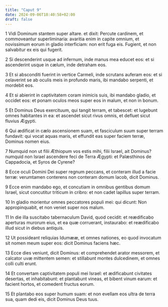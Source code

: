 ```yaml
---
title: "Caput 9"
date: 2024-09-06T18:40:58+02:00
draft: false
---
```




1 Vidi Dominum stantem super altare. et dixit: Percute cardinem, et commoveantur superliminaria: avaritia enim in capite omnium, et novissimum eorum in gladio interficiam: non erit fuga eis. Fugient, et non salvabitur ex eis qui fugerit.

2 Si descenderint usque ad infernum, inde manus mea educet eos: et si ascenderint usque in cælum, inde detraham eos.

3 Et si absconditi fuerint in vertice Carmeli, inde scrutans auferam eos: et si celaverint se ab oculis meis in profundo maris, ibi mandabo serpenti, et mordebit eos.

4 Et si abierint in captivitatem coram inimicis suis, ibi mandabo gladio, et occidet eos: et ponam oculos meos super eos in malum, et non in bonum.

5 Et Dominus Deus exercituum, qui tangit terram, et tabescet: et lugebunt omnes habitantes in ea: et ascendet sicut rivus omnis, et defluet sicut fluvius Ægypti.

6 Qui ædificat in cælo ascensionem suam, et fasciculum suum super terram fundavit: qui vocat aquas maris, et effundit eas super faciem terræ, Dominus nomen eius.

7 Numquid non ut filii Æthiopum vos estis mihi, filii Israel, ait Dominus? numquid non Israel ascendere feci de Terra Ægypti: et Palæsthinos de Cappadocia, et Syros de Cyrene?

8 Ecce oculi Domini Dei super regnum peccans, et conteram illud a facie terræ: verumtamen conterens non conteram domum Iacob, dicit Dominus.

9 Ecce enim mandabo ego, et concutiam in omnibus gentibus domum Israel, sicut concutitur triticum in cribro: et non cadet lapillus super terram.

10 In gladio morientur omnes peccatores populi mei: qui dicunt: Non appropinquabit, et non veniet super nos malum.

11 In die illa suscitabo tabernaculum David, quod cecidit: et reædificabo aperturas murorum eius, et ea quæ corruerant, instaurabo: et reædificabo illud sicut in diebus antiquis.

12 Ut possideant reliquias Idumææ, et omnes nationes, eo quod invocatum sit nomen meum super eos: dicit Dominus faciens hæc.

13 Ecce dies veniunt, dicit Dominus: et comprehendet arator messorem, et calcator uvæ mittentem semen: et stillabunt montes dulcedinem, et omnes colli culti erunt.

14 Et convertam captivitatem populi mei Israel: et ædificabunt civitates desertas, et inhabitabunt: et plantabunt vineas, et bibent vinum earum: et facient hortos, et comedent fructus eorum.

15 Et plantabo eos super humum suam: et non evellam eos ultra de terra sua, quam dedi eis, dicit Dominus Deus tuus.

